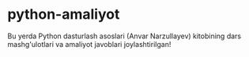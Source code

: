 # python-amaliyot
Bu yerda Python dasturlash asoslari (Anvar Narzullayev) kitobining dars mashg'ulotlari va  amaliyot javoblari joylashtirilgan!
